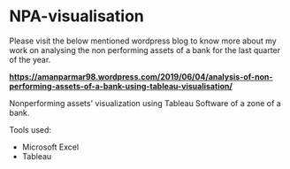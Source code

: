 # NPA-visualisation

Please visit the below mentioned wordpress blog to know more about my work on analysing the non performing assets of a bank for the last quarter of the year.

<b>https://amanparmar98.wordpress.com/2019/06/04/analysis-of-non-performing-assets-of-a-bank-using-tableau-visualisation/</b>

Nonperforming assets' visualization using Tableau Software of a zone of a bank.

Tools used:
* Microsoft Excel
* Tableau
